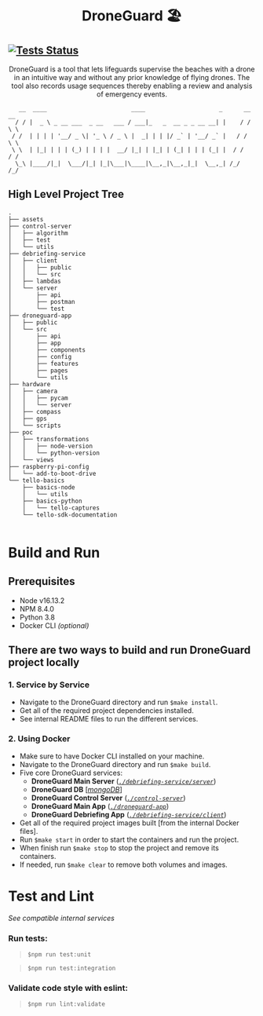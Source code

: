 <h1 align='center'>DroneGuard 🏖</h1>

[![Tests Status](https://github.com/idobetesh/DroneGuard/actions/workflows/run-tests.yml/badge.svg?event=push)](https://github.com/idobetesh/DroneGuard/actions)
---
<p align='center'>DroneGuard is a tool that lets lifeguards supervise the beaches with a drone in an intuitive way and without any prior knowledge of flying drones. The tool also records usage sequences thereby enabling a review and analysis of emergency events.</p>

```
   __  ____                        ____                     _      __ __  
  / / |  _ \ _ __ ___  _ __   ___ / ___|_   _  __ _ _ __ __| |    / / \ \ 
 / /  | | | | '__/ _ \| '_ \ / _ \ |  _| | | |/ _` | '__/ _` |   / /   \ \
 \ \  | |_| | | | (_) | | | |  __/ |_| | |_| | (_| | | | (_| |  / /    / /
  \_\ |____/|_|  \___/|_| |_|\___|\____|\__,_|\__,_|_|  \__,_| /_/    /_/ 

```

## High Level Project Tree
```
.
├── assets
├── control-server
│   ├── algorithm
│   ├── test
│   └── utils
├── debriefing-service
│   ├── client
│   │   ├── public
│   │   └── src
│   ├── lambdas
│   └── server
│       ├── api
│       ├── postman
│       └── test
├── droneguard-app
│   ├── public
│   └── src
│       ├── api
│       ├── app
│       ├── components
│       ├── config
│       ├── features
│       ├── pages
│       └── utils
├── hardware
│   ├── camera
│   │   ├── pycam
│   │   └── server
│   ├── compass
│   ├── gps
│   └── scripts
├── poc
│   ├── transformations
│   │   ├── node-version
│   │   └── python-version
│   └── views
├── raspberry-pi-config
│   └── add-to-boot-drive
└── tello-basics
    ├── basics-node
    │   └── utils
    ├── basics-python
    │   └── tello-captures
    └── tello-sdk-documentation
    
```
# Build and Run

## Prerequisites
- Node v16.13.2
- NPM 8.4.0
- Python 3.8
- Docker CLI *(optional)*
## There are two ways to build and run DroneGuard project locally
### 1. Service by Service
- Navigate to the DroneGuard directory and run `$make install`.
- Get all of the required project dependencies installed.</br>
- See internal README files to run the different services.
### 2. Using Docker
- Make sure to have Docker CLI installed on your machine.
- Navigate to the DroneGuard directory and run `$make build`.
- Five core DroneGuard services:
  - **DroneGuard Main Server** ([*`./debriefing-service/server`*](https://github.com/idobetesh/DroneGuard/tree/master/debriefing-service/server))
  - **DroneGuard DB** [[*mongoDB*](https://hub.docker.com/layers/mongo/library/mongo/4.0.16-xenial/images/sha256-1405a8f6e31677ff4b3294194dcd06e146dc0bad2a630eb284788e94231127a5?context=explore)]
  - **DroneGuard Control Server** ([*`./control-server`*](https://github.com/idobetesh/DroneGuard/tree/master/control-server))
  - **DroneGuard Main App** ([*`./droneguard-app`*](https://github.com/idobetesh/DroneGuard/tree/master/droneguard-app))
  - **DroneGuard Debriefing App** ([*`./debriefing-service/client`*](https://github.com/idobetesh/DroneGuard/tree/master/debriefing-service/client))
- Get all of the required project images built [from the internal Docker files].</br>
- Run `$make start` in order to start the containers and run the project.
- When finish run `$make stop` to stop the project and remove its containers.
- If needed, run `$make clear` to remove both volumes and images.

# Test and Lint
*See compatible internal services*
### Run tests:
> `$npm run test:unit`

> `$npm run test:integration`

### Validate code style with eslint:
> `$npm run lint:validate`
